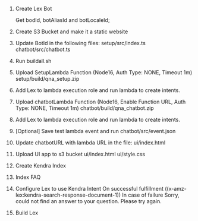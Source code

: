 1. Create Lex Bot

    Get bodId, botAliasId and botLocaleId;

2. Create S3 Bucket and make it a static website

3. Update BotId in the following files:
    setup/src/index.ts
    chatbot/src/chatbot.ts

4. Run buildall.sh

5. Upload SetupLambda Function (Node16, Auth Type: NONE, Timeout 1m)
    setup/build/qna_setup.zip

6. Add Lex to lambda execution role and run lambda to create intents. 

7. Upload chatbotLambda Function (Node16, Enable Function URL, Auth Type: NONE, Timeout 1m)
    chatbot/build/qna_chatbot.zip

8. Add Lex to lambda execution role and run lambda to create intents. 

9. [Optional] Save test lambda event and run
    chatbot/src/event.json

10. Update chatbotURL with lambda URL in the file:
    ui/index.html

11. Upload UI app to s3 bucket
    ui/index.html
    ui/style.css

12. Create Kendra Index

13. Index FAQ

14. Configure Lex to use Kendra Intent
    On successful fulfillment
        ((x-amz-lex:kendra-search-response-document-1))
    In case of failure
        Sorry, could not find an answer to your question. Please try again.

15. Build Lex
